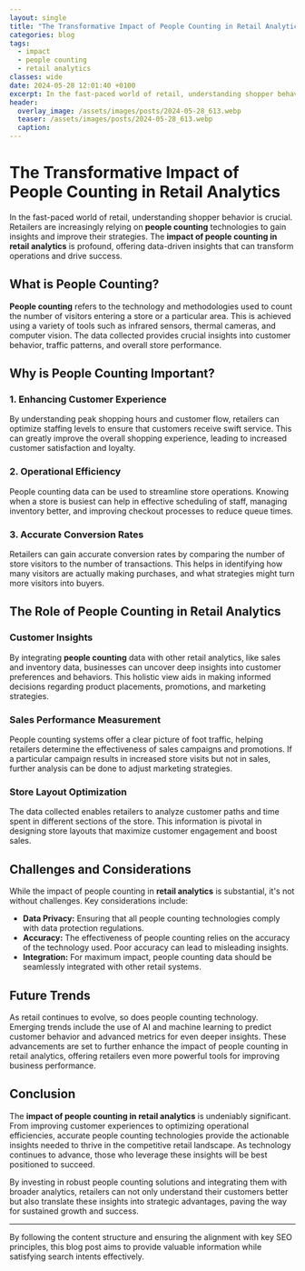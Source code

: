 ```yaml
---
layout: single
title: "The Transformative Impact of People Counting in Retail Analytics"
categories: blog
tags:
  - impact
  - people counting
  - retail analytics
classes: wide
date: 2024-05-28 12:01:40 +0100
excerpt: In the fast-paced world of retail, understanding shopper behavior is crucial. Retailers are increasingly relying on **people counting** technologies to gain...
header:
  overlay_image: /assets/images/posts/2024-05-28_613.webp
  teaser: /assets/images/posts/2024-05-28_613.webp
  caption: 
---
```

  
# The Transformative Impact of People Counting in Retail Analytics

In the fast-paced world of retail, understanding shopper behavior is crucial. Retailers are increasingly relying on **people counting** technologies to gain insights and improve their strategies. The **impact of people counting in retail analytics** is profound, offering data-driven insights that can transform operations and drive success.

## What is People Counting?

**People counting** refers to the technology and methodologies used to count the number of visitors entering a store or a particular area. This is achieved using a variety of tools such as infrared sensors, thermal cameras, and computer vision. The data collected provides crucial insights into customer behavior, traffic patterns, and overall store performance.

## Why is People Counting Important?

### 1. Enhancing Customer Experience
By understanding peak shopping hours and customer flow, retailers can optimize staffing levels to ensure that customers receive swift service. This can greatly improve the overall shopping experience, leading to increased customer satisfaction and loyalty.

### 2. Operational Efficiency
People counting data can be used to streamline store operations. Knowing when a store is busiest can help in effective scheduling of staff, managing inventory better, and improving checkout processes to reduce queue times.

### 3. Accurate Conversion Rates
Retailers can gain accurate conversion rates by comparing the number of store visitors to the number of transactions. This helps in identifying how many visitors are actually making purchases, and what strategies might turn more visitors into buyers.

## The Role of People Counting in Retail Analytics

### Customer Insights
By integrating **people counting** data with other retail analytics, like sales and inventory data, businesses can uncover deep insights into customer preferences and behaviors. This holistic view aids in making informed decisions regarding product placements, promotions, and marketing strategies.

### Sales Performance Measurement
People counting systems offer a clear picture of foot traffic, helping retailers determine the effectiveness of sales campaigns and promotions. If a particular campaign results in increased store visits but not in sales, further analysis can be done to adjust marketing strategies.

### Store Layout Optimization
The data collected enables retailers to analyze customer paths and time spent in different sections of the store. This information is pivotal in designing store layouts that maximize customer engagement and boost sales.

## Challenges and Considerations

While the impact of people counting in **retail analytics** is substantial, it's not without challenges. Key considerations include:

- **Data Privacy:** Ensuring that all people counting technologies comply with data protection regulations.
- **Accuracy:** The effectiveness of people counting relies on the accuracy of the technology used. Poor accuracy can lead to misleading insights.
- **Integration:** For maximum impact, people counting data should be seamlessly integrated with other retail systems.

## Future Trends

As retail continues to evolve, so does people counting technology. Emerging trends include the use of AI and machine learning to predict customer behavior and advanced metrics for even deeper insights. These advancements are set to further enhance the impact of people counting in retail analytics, offering retailers even more powerful tools for improving business performance.

## Conclusion

The **impact of people counting in retail analytics** is undeniably significant. From improving customer experiences to optimizing operational efficiencies, accurate people counting technologies provide the actionable insights needed to thrive in the competitive retail landscape. As technology continues to advance, those who leverage these insights will be best positioned to succeed.

By investing in robust people counting solutions and integrating them with broader analytics, retailers can not only understand their customers better but also translate these insights into strategic advantages, paving the way for sustained growth and success.

---

By following the content structure and ensuring the alignment with key SEO principles, this blog post aims to provide valuable information while satisfying search intents effectively.
